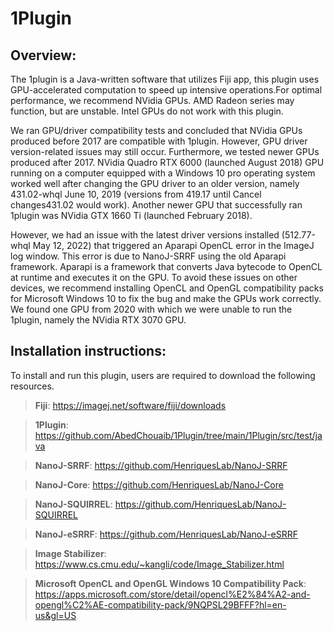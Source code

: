 # 1Plugin

## Overview:

The 1plugin is a Java-written software that utilizes Fiji app, this plugin uses GPU-accelerated computation to speed up intensive operations.For optimal performance, we recommend NVidia GPUs. AMD Radeon series may function, but are unstable. Intel GPUs do not work with this plugin. 

We ran GPU/driver compatibility tests and concluded that NVidia GPUs produced before 2017 are compatible with 1plugin. However, GPU driver version-related issues may still occur. Furthermore, we tested newer GPUs produced after 2017. NVidia Quadro RTX 6000 (launched August 2018) GPU running on a computer equipped with a Windows 10 pro operating system worked well after changing the GPU driver to an older version, namely 431.02-whql June 10, 2019 (versions from 419.17 until Cancel changes431.02 would work). Another newer GPU that successfully ran 1plugin was NVidia GTX 1660 Ti (launched February 2018). 

However, we had an issue with the latest driver versions installed (512.77-whql May 12, 2022) that triggered an Aparapi OpenCL error in the ImageJ log window. This error is due to NanoJ-SRRF using the old Aparapi framework. Aparapi is a framework that converts Java bytecode to OpenCL at runtime and executes it on the GPU. To avoid these issues on other devices, we recommend installing OpenCL and OpenGL compatibility packs for Microsoft Windows 10 to fix the bug and make the GPUs work correctly. We found one GPU from 2020 with which we were unable to run the 1plugin, namely the NVidia RTX 3070 GPU.

## Installation instructions: 

To install and run this plugin, users are required to download the following resources. 

> **Fiji**: https://imagej.net/software/fiji/downloads  

> **1Plugin**:  https://github.com/AbedChouaib/1Plugin/tree/main/1Plugin/src/test/java 

> **NanoJ-SRRF**: https://github.com/HenriquesLab/NanoJ-SRRF 

> **NanoJ-Core**: https://github.com/HenriquesLab/NanoJ-Core 

> **NanoJ-SQUIRREL**: https://github.com/HenriquesLab/NanoJ-SQUIRREL 

> **NanoJ-eSRRF**: https://github.com/HenriquesLab/NanoJ-eSRRF 

> **Image Stabilizer**: https://www.cs.cmu.edu/~kangli/code/Image_Stabilizer.html 

> **Microsoft OpenCL and OpenGL Windows 10 Compatibility Pack**: https://apps.microsoft.com/store/detail/opencl%E2%84%A2-and-opengl%C2%AE-compatibility-pack/9NQPSL29BFFF?hl=en-us&gl=US 
